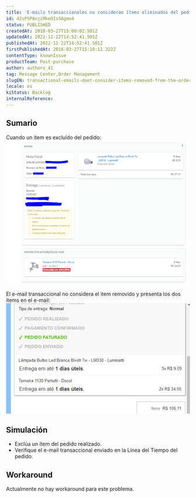 ```yaml
---
title: 'E-mails transaccionales no consideran ítems eliminados del pedido'
id: 42sPSPAnjiMkeOIsSAgmo4
status: PUBLISHED
createdAt: 2018-03-27T15:00:02.581Z
updatedAt: 2022-12-22T14:52:41.501Z
publishedAt: 2022-12-22T14:52:41.501Z
firstPublishedAt: 2018-03-27T15:10:11.322Z
contentType: knownIssue
productTeam: Post-purchase
author: authors_41
tag: Message Center,Order Management
slugEN: transactional-emails-dont-consider-items-removed-from-the-order
locale: es
kiStatus: Backlog
internalReference: 
---
```


## Sumario

Cuando un ítem es excluído del pedido:
![item removido](https://raw.githubusercontent.com/vtexdocs/known-issues/refs/heads/main/docs/es/known-issues/Post-purchase/emails-transaccionales-no-consideran-items-eliminados-del-pedido_1.jpg)

El e-mail transaccional no considera el item removido y presenta los dos ítems en el e-mail:
![email transacional](https://raw.githubusercontent.com/vtexdocs/known-issues/refs/heads/main/docs/es/known-issues/Post-purchase/emails-transaccionales-no-consideran-items-eliminados-del-pedido_2.jpg)



## Simulación

- Exclúa un ítem del pedido realizado.
- Verifique el e-mail transaccional enviado en la Línea del Tiempo del pedido.

## Workaround

Actualmente no hay workaround para este problema.

